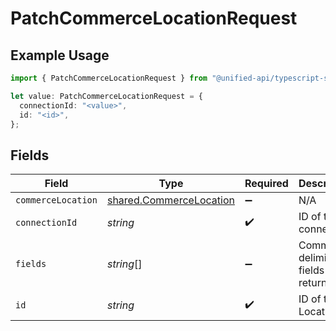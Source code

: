 # PatchCommerceLocationRequest

## Example Usage

```typescript
import { PatchCommerceLocationRequest } from "@unified-api/typescript-sdk/sdk/models/operations";

let value: PatchCommerceLocationRequest = {
  connectionId: "<value>",
  id: "<id>",
};
```

## Fields

| Field                                                                     | Type                                                                      | Required                                                                  | Description                                                               |
| ------------------------------------------------------------------------- | ------------------------------------------------------------------------- | ------------------------------------------------------------------------- | ------------------------------------------------------------------------- |
| `commerceLocation`                                                        | [shared.CommerceLocation](../../../sdk/models/shared/commercelocation.md) | :heavy_minus_sign:                                                        | N/A                                                                       |
| `connectionId`                                                            | *string*                                                                  | :heavy_check_mark:                                                        | ID of the connection                                                      |
| `fields`                                                                  | *string*[]                                                                | :heavy_minus_sign:                                                        | Comma-delimited fields to return                                          |
| `id`                                                                      | *string*                                                                  | :heavy_check_mark:                                                        | ID of the Location                                                        |